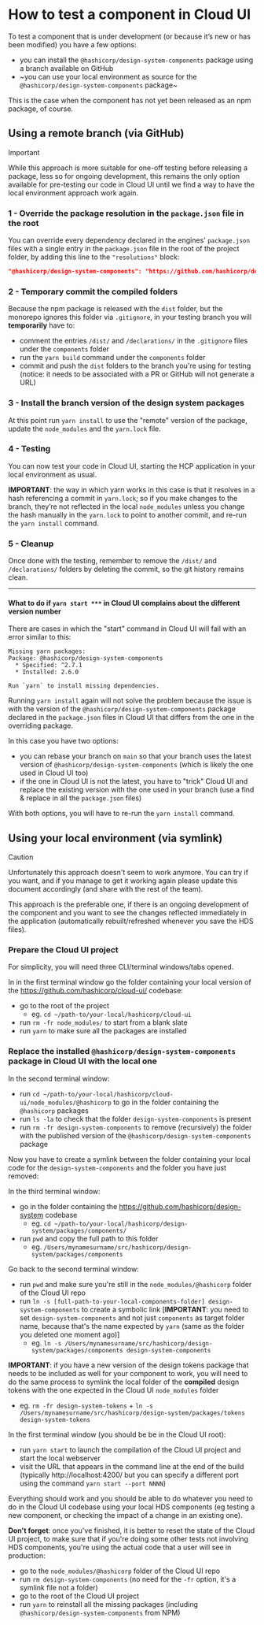 # How to test a component in Cloud UI

To test a component that is under development (or because it’s new or has been modified) you have a few options:

- you can install the `@hashicorp/design-system-components` package using a branch available on GitHub
- ~you can use your local environment as source for the `@hashicorp/design-system-components` package~

This is the case when the component has not yet been released as an npm package, of course.

## Using a remote branch (via GitHub)

> [!IMPORTANT]
> While this approach is more suitable for one-off testing before releasing a package, less so for ongoing development, this remains the only option available for pre-testing our code in Cloud UI until we find a way to have the local environment approach work again.

### 1 - Override the package resolution in the `package.json` file in the root

You can override every dependency declared in the engines' `package.json` files with a single entry in the `package.json` file in the root of the project folder, by adding this line to the `"resolutions"` block:

```json
"@hashicorp/design-system-components": "https://github.com/hashicorp/design-system#head=BRANCH-NAME&workspace=@hashicorp/design-system-components"
```

### 2 - Temporary commit the compiled folders

Because the npm package is released with the `dist` folder, but the monorepo ignores this folder via `.gitignore`, in your testing branch you will **temporarily** have to:

- comment the entries `/dist/` and `/declarations/` in the `.gitignore` files under the `components` folder
- run the `yarn build` command under the `components` folder
- commit and push the `dist` folders to the branch you're using for testing (notice: it needs to be associated with a PR or GitHub will not generate a URL)

### 3 - Install the branch version of the design system packages

At this point run `yarn install` to use the "remote" version of the package, update the `node_modules` and the `yarn.lock` file.

### 4 - Testing

You can now test your code in Cloud UI, starting the HCP application in your local environment as usual.

**IMPORTANT**: the way in which yarn works in this case is that it resolves in a hash referencing a commit in `yarn.lock`; so if you make changes to the branch, they’re not reflected in the local `node_modules` unless you change the hash manually in the `yarn.lock` to point to another commit, and re-run the `yarn install` command.

### 5 - Cleanup

Once done with the testing, remember to remove the `/dist/` and `/declarations/` folders by deleting the commit, so the git history remains clean.

---

#### What to do if `yarn start ***` in Cloud UI complains about the different version number

There are cases in which the "start" command in Cloud UI will fail with an error similar to this:

```log
Missing yarn packages: 
Package: @hashicorp/design-system-components
  * Specified: ^2.7.1
  * Installed: 2.6.0

Run `yarn` to install missing dependencies.
```

Running `yarn install` again will not solve the problem because the issue is with the version of the `@hashicorp/design-system-components` package declared in the `package.json` files in Cloud UI that differs from the one in the overriding package.

In this case you have two options:

- you can rebase your branch on `main` so that your branch uses the latest version of `@hashicorp/design-system-components` (which is likely the one used in Cloud UI too)
- if the one in Cloud UI is not the latest, you have to "trick" Cloud UI and replace the existing version with the one used in your branch (use a find & replace in all the `package.json` files)

With both options, you will have to re-run the `yarn install` command.

## Using your local environment (via symlink)

> [!CAUTION]
> Unfortunately this approach doesn't seem to work anymore. You can try if you want, and if you manage to get it working again please update this document accordingly (and share with the rest of the team).

This approach is the preferable one, if there is an ongoing development of the component and you want to see the changes reflected immediately in the application (automatically rebuilt/refreshed whenever you save the HDS files).

### Prepare the Cloud UI project

For simplicity, you will need three CLI/terminal windows/tabs opened.

In in the first terminal window go the folder containing your local version of the https://github.com/hashicorp/cloud-ui/ codebase:

- go to the root of the project
  - eg. `cd ~/path-to/your-local/hashicorp/cloud-ui`
- run `rm -fr node_modules/` to start from a blank slate
- run `yarn` to make sure all the packages are installed

### Replace the installed `@hashicorp/design-system-components` package in Cloud UI with the local one

In the second terminal window:

- run `cd ~/path-to/your-local/hashicorp/cloud-ui/node_modules/@hashicorp` to go in the folder containing the `@hashicorp` packages
- run `ls -la` to check that the folder `design-system-components` is present
- run `rm -fr design-system-components` to remove (recursively) the folder with the published version of the `@hashicorp/design-system-components` package

Now you have to create a symlink between the folder containing your local code for the `design-system-components` and the folder you have just removed:

In the third terminal window:

- go in the folder containing the https://github.com/hashicorp/design-system codebase
  - eg. `cd ~/path-to/your-local/hashicorp/design-system/packages/components/`
- run `pwd` and copy the full path to this folder
  - eg. `/Users/mynamesurname/src/hashicorp/design-system/packages/components`

Go back to the second terminal window:

- run `pwd` and make sure you're still in the `node_modules/@hashicorp` folder of the Cloud UI repo
- run `ln -s [full-path-to-your-local-components-folder] design-system-components` to create a symbolic link [**IMPORTANT**: you need to set `design-system-components` and not just `components` as target folder name, because that's the name expected by `yarn` (same as the folder you deleted one moment ago)]
  - eg. `ln -s /Users/mynamesurname/src/hashicorp/design-system/packages/components design-system-components`

**IMPORTANT**: if you have a new version of the design tokens package that needs to be included as well for your component to work, you will need to do the same process to symlink the local folder of the **compiled** design tokens with the one expected in the Cloud UI `node_modules` folder

- eg. `rm -fr design-system-tokens` + `ln -s /Users/mynamesurname/src/hashicorp/design-system/packages/tokens design-system-tokens`

In the first terminal window (you should be be in the Cloud UI root):

- run `yarn start` to launch the compilation of the Cloud UI project and start the local webserver
- visit the URL that appears in the command line at the end of the build (typically http://localhost:4200/ but you can specify a different port using the command `yarn start --port NNNN`)

Everything should work and you should be able to do whatever you need to do in the Cloud UI codebase using your local HDS components (eg testing a new component, or checking the impact of a change in an existing one).

**Don't forget**: once you've finished, it is better to reset the state of the Cloud UI project, to make sure that if you're doing some other tests not involving HDS components, you're using the actual code that a user will see in production:

- go to the `node_modules/@hashicorp` folder of the Cloud UI repo
- run `rm design-system-components` (no need for the `-fr` option, it's a symlink file not a folder)
- go to the root of the Cloud UI project
- run `yarn` to reinstall all the missing packages (including `@hashicorp/design-system-components` from NPM)

